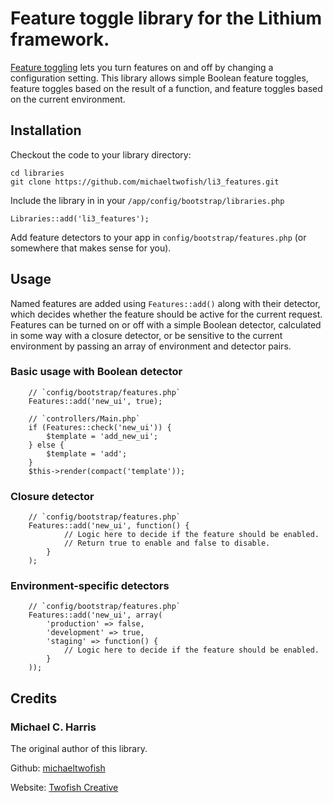 # Feature toggle library for the Lithium framework.

[Feature toggling](http://martinfowler.com/bliki/FeatureToggle.html) lets you
turn features on and off by changing a configuration setting. This library
allows simple Boolean feature toggles, feature toggles based on the result of a
function, and feature toggles based on the current environment.

## Installation

Checkout the code to your library directory:

	cd libraries
	git clone https://github.com/michaeltwofish/li3_features.git

Include the library in in your `/app/config/bootstrap/libraries.php`

	Libraries::add('li3_features');

Add feature detectors to your app in `config/bootstrap/features.php` (or
somewhere that makes sense for you).

## Usage

Named features are added using `Features::add()` along with their detector,
which decides whether the feature should be active for the current request.
Features can be turned on or off with a simple Boolean detector, calculated in
some way with a closure detector, or be sensitive to the current environment by
passing an array of environment and detector pairs.

### Basic usage with Boolean detector

		// `config/bootstrap/features.php`
		Features::add('new_ui', true);

		// `controllers/Main.php`
		if (Features::check('new_ui')) {
			$template = 'add_new_ui';
		} else {
			$template = 'add';
		}
		$this->render(compact('template'));

### Closure detector

		// `config/bootstrap/features.php`
		Features::add('new_ui', function() {
				// Logic here to decide if the feature should be enabled.
				// Return true to enable and false to disable.
			}
		);

### Environment-specific detectors

		// `config/bootstrap/features.php`
		Features::add('new_ui', array(
			'production' => false,
			'development' => true,
			'staging' => function() {
				// Logic here to decide if the feature should be enabled.
			}
		));

## Credits

### Michael C. Harris

The original author of this library.

Github: [michaeltwofish](https://github.com/michaeltwofish)

Website: [Twofish Creative](http://www.twofishcreative.com/michael/blog)
